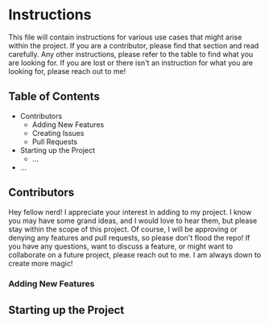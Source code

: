 # Instructions 

This file will contain instructions for various use cases that might arise within the project. If
you are a contributor, please find that section and read carefully. Any other instructions, please 
refer to the table to find what you are looking for. If you are lost or there isn't an instruction 
for what you are looking for, please reach out to me! 

## Table of Contents

- Contributors
  - Adding New Features
  - Creating Issues
  - Pull Requests
- Starting up the Project
  - ...
- ...

## Contributors

Hey fellow nerd! I appreciate your interest in adding to my project. I know you may have some grand 
ideas, and I would love to hear them, but please stay within the scope of this project. Of course, I 
will be approving or denying any features and pull requests, so please don't flood the repo! If you have
any questions, want to discuss a feature, or might want to collaborate on a future project, please reach 
out to me. I am always down to create more magic!

### Adding New Features


## Starting up the Project

